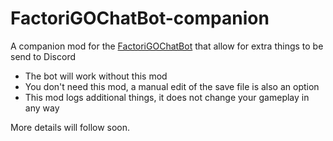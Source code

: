 # FactoriGOChatBot-companion
A companion mod for the [FactoriGOChatBot](https://github.com/Mattie112/FactoriGOChatBot) that allow for extra things to be send to Discord

- The bot will work without this mod
- You don't need this mod, a manual edit of the save file is also an option
- This mod logs additional things, it does not change your gameplay in any way

More details will follow soon.

